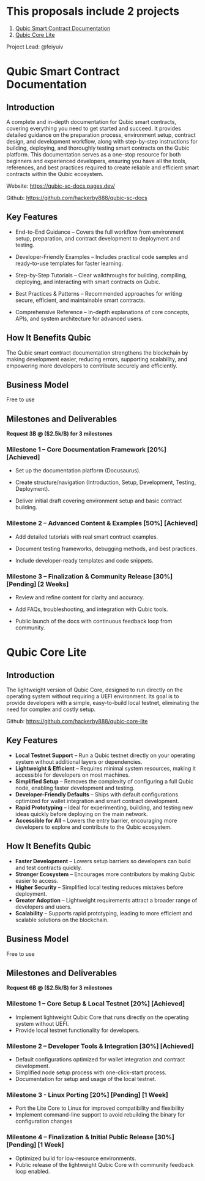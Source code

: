 # This proposals include 2 projects

1. [Qubic Smart Contract Documentation](#Qubic-Smart-Contract-Documentation)
2. [Qubic Core Lite](#Qubic-Core-Lite)

Project Lead: @feiyuiv

# Qubic Smart Contract Documentation

## Introduction

A complete and in-depth documentation for Qubic smart contracts, covering everything you need to get started and succeed. It provides detailed guidance on the preparation process, environment setup, contract design, and development workflow, along with step-by-step instructions for building, deploying, and thoroughly testing smart contracts on the Qubic platform. This documentation serves as a one-stop resource for both beginners and experienced developers, ensuring you have all the tools, references, and best practices required to create reliable and efficient smart contracts within the Qubic ecosystem.

Website: https://qubic-sc-docs.pages.dev/

Github: https://github.com/hackerby888/qubic-sc-docs

## Key Features

- End-to-End Guidance – Covers the full workflow from environment setup, preparation, and contract development to deployment and testing.

- Developer-Friendly Examples – Includes practical code samples and ready-to-use templates for faster learning.

- Step-by-Step Tutorials – Clear walkthroughs for building, compiling, deploying, and interacting with smart contracts on Qubic.

- Best Practices & Patterns – Recommended approaches for writing secure, efficient, and maintainable smart contracts.

- Comprehensive Reference – In-depth explanations of core concepts, APIs, and system architecture for advanced users.

## How It Benefits Qubic

The Qubic smart contract documentation strengthens the blockchain by making development easier, reducing errors, supporting scalability, and empowering more developers to contribute securely and efficiently.

## Business Model

Free to use

## Milestones and Deliverables

**Request 3B @ ($2.5k/B) for 3 milestones**

### Milestone 1 – Core Documentation Framework [20%] [Achieved]

- Set up the documentation platform (Docusaurus).

- Create structure/navigation (Introduction, Setup, Development, Testing, Deployment).

- Deliver initial draft covering environment setup and basic contract building.

### Milestone 2 – Advanced Content & Examples [50%] [Achieved]

- Add detailed tutorials with real smart contract examples.

- Document testing frameworks, debugging methods, and best practices.

- Include developer-ready templates and code snippets.

### Milestone 3 – Finalization & Community Release [30%] [Pending] [2 Weeks]

- Review and refine content for clarity and accuracy.

- Add FAQs, troubleshooting, and integration with Qubic tools.

- Public launch of the docs with continuous feedback loop from community.

# Qubic Core Lite

## Introduction

The lightweight version of Qubic Core, designed to run directly on the operating system without requiring a UEFI environment. Its goal is to provide developers with a simple, easy-to-build local testnet, eliminating the need for complex and costly setup.

Github: https://github.com/hackerby888/qubic-core-lite

## Key Features

- **Local Testnet Support** – Run a Qubic testnet directly on your operating system without additional layers or dependencies.  
- **Lightweight & Efficient** – Requires minimal system resources, making it accessible for developers on most machines.  
- **Simplified Setup** – Removes the complexity of configuring a full Qubic node, enabling faster development and testing.  
- **Developer-Friendly Defaults** – Ships with default configurations optimized for wallet integration and smart contract development.  
- **Rapid Prototyping** – Ideal for experimenting, building, and testing new ideas quickly before deploying on the main network.  
- **Accessible for All** – Lowers the entry barrier, encouraging more developers to explore and contribute to the Qubic ecosystem.  

## How It Benefits Qubic

- **Faster Development** – Lowers setup barriers so developers can build and test contracts quickly.  
- **Stronger Ecosystem** – Encourages more contributors by making Qubic easier to access.  
- **Higher Security** – Simplified local testing reduces mistakes before deployment.  
- **Greater Adoption** – Lightweight requirements attract a broader range of developers and users.  
- **Scalability** – Supports rapid prototyping, leading to more efficient and scalable solutions on the blockchain.

## Business Model

Free to use

## Milestones and Deliverables

**Request 6B @ ($2.5k/B) for 3 milestones**

### Milestone 1 – Core Setup & Local Testnet [20%] [Achieved]

- Implement lightweight Qubic Core that runs directly on the operating system without UEFI.  
- Provide local testnet functionality for developers.  

### Milestone 2 – Developer Tools & Integration [30%] [Achieved]

- Default configurations optimized for wallet integration and contract development.  
- Simplified node setup process with one-click-start process.  
- Documentation for setup and usage of the local testnet.

### Milestone 3 - Linux Porting [20%] [Pending] [1 Week]

- Port the Lite Core to Linux for improved compatibility and flexibility
- Implement command-line support to avoid rebuilding the binary for configuration changes

### Milestone 4 – Finalization & Initial Public Release [30%] [Pending] [1 Week]
 
- Optimized build for low-resource environments.  
- Public release of the lightweight Qubic Core with community feedback loop enabled.  
